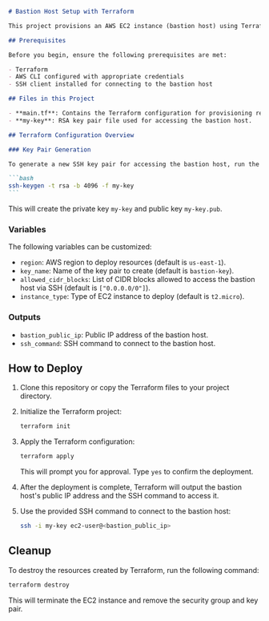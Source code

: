 ````markdown
# Bastion Host Setup with Terraform

This project provisions an AWS EC2 instance (bastion host) using Terraform. The bastion host will be configured with a custom security group, a key pair, and will have SSH access configured from allowed CIDR blocks. The setup also outputs the SSH command to access the bastion host and the public IP of the instance.

## Prerequisites

Before you begin, ensure the following prerequisites are met:

- Terraform
- AWS CLI configured with appropriate credentials
- SSH client installed for connecting to the bastion host

## Files in this Project

- **main.tf**: Contains the Terraform configuration for provisioning resources.
- **my-key**: RSA key pair file used for accessing the bastion host.

## Terraform Configuration Overview

### Key Pair Generation

To generate a new SSH key pair for accessing the bastion host, run the following command:

```bash
ssh-keygen -t rsa -b 4096 -f my-key
```
````

This will create the private key `my-key` and public key `my-key.pub`.

### Variables

The following variables can be customized:

- `region`: AWS region to deploy resources (default is `us-east-1`).
- `key_name`: Name of the key pair to create (default is `bastion-key`).
- `allowed_cidr_blocks`: List of CIDR blocks allowed to access the bastion host via SSH (default is `["0.0.0.0/0"]`).
- `instance_type`: Type of EC2 instance to deploy (default is `t2.micro`).

### Outputs

- `bastion_public_ip`: Public IP address of the bastion host.
- `ssh_command`: SSH command to connect to the bastion host.

## How to Deploy

1. Clone this repository or copy the Terraform files to your project directory.

2. Initialize the Terraform project:

   ```bash
   terraform init
   ```

3. Apply the Terraform configuration:

   ```bash
   terraform apply
   ```

   This will prompt you for approval. Type `yes` to confirm the deployment.

4. After the deployment is complete, Terraform will output the bastion host's public IP address and the SSH command to access it.

5. Use the provided SSH command to connect to the bastion host:

   ```bash
   ssh -i my-key ec2-user@<bastion_public_ip>
   ```

## Cleanup

To destroy the resources created by Terraform, run the following command:

```bash
terraform destroy
```

This will terminate the EC2 instance and remove the security group and key pair.
